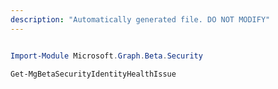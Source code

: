 ```yaml
---
description: "Automatically generated file. DO NOT MODIFY"
---
```


```powershell

Import-Module Microsoft.Graph.Beta.Security

Get-MgBetaSecurityIdentityHealthIssue

```